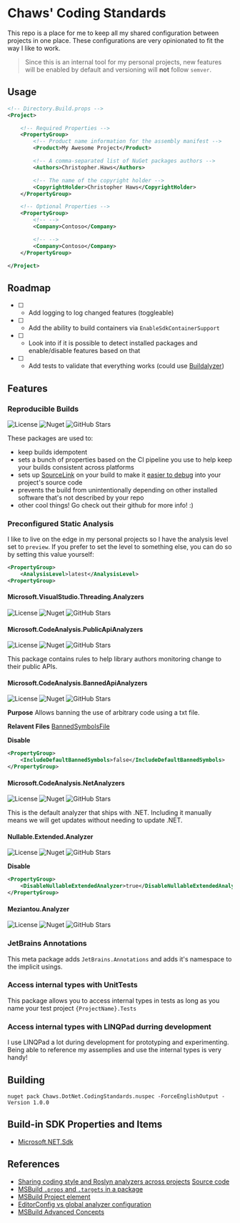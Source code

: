# Chaws' Coding Standards
This repo is a place for me to keep all my shared configuration between projects in one place. These configurations are very opinionated to fit the way I like to work.

> Since this is an internal tool for my personal projects, new features will be enabled by default and versioning will **not** follow `semver`.


## Usage
```xml
<!-- Directory.Build.props -->
<Project>

	<!-- Required Properties -->
	<PropertyGroup>
		<!-- Product name information for the assembly manifest -->
		<Product>My Awesome Project</Product>

		<!-- A comma-separated list of NuGet packages authors -->
		<Authors>Christopher.Haws</Authors>

		<!-- The name of the copyright holder -->
		<CopyrightHolder>Christopher Haws</CopyrightHolder>
	</PropertyGroup>

	<!-- Optional Properties -->
	<PropertyGroup>
		<!-- -->
		<Company>Contoso</Company>

		<!-- -->
		<Company>Contoso</Company>
	</PropertyGroup>

</Project>
```


## Roadmap
- [ ] - Add logging to log changed features (toggleable)
- [ ] - Add the ability to build containers via `EnableSdkContainerSupport`
- [ ] - Look into if it is possible to detect installed packages and enable/disable features based on that
- [ ] - Add tests to validate that everything works (could use [Buildalyzer](https://www.nuget.org/packages/Buildalyzer/))


## Features

### Reproducible Builds
![License](https://img.shields.io/github/license/dotnet/reproducible-builds)
![Nuget](https://img.shields.io/nuget/v/DotNet.ReproducibleBuilds.Isolated)
![GitHub Stars](https://img.shields.io/github/stars/dotnet/reproducible-builds?logo=github)

These packages are used to:
- keep builds idempotent
- sets a bunch of properties based on the CI pipeline you use to help keep your builds consistent across platforms
- sets up [SourceLink](https://github.com/dotnet/sourcelink) on your build to make it [easier to debug](https://devblogs.microsoft.com/dotnet/improving-debug-time-productivity-with-source-link/) into your project's source code
- prevents the build from unintentionally depending on other installed software that's not described by your repo
- other cool things! Go check out their github for more info! :)


### Preconfigured Static Analysis
I like to live on the edge in my personal projects so I have the analysis level set to `preview`. If you prefer to set the level to something else, you can do so by setting this value yourself:
```xml
<PropertyGroup>
	<AnalysisLevel>latest</AnalysisLevel>
<PropertyGroup>
```

#### Microsoft.VisualStudio.Threading.Analyzers
![License](https://img.shields.io/github/license/dotnet/roslyn-analyzers)
![Nuget](https://img.shields.io/nuget/v/Microsoft.VisualStudio.Threading.Analyzers)
![GitHub Stars](https://img.shields.io/github/stars/dotnet/roslyn-analyzers?logo=github)


#### Microsoft.CodeAnalysis.PublicApiAnalyzers
![License](https://img.shields.io/github/license/dotnet/roslyn-analyzers)
![Nuget](https://img.shields.io/nuget/v/Microsoft.CodeAnalysis.PublicApiAnalyzers)
![GitHub Stars](https://img.shields.io/github/stars/dotnet/roslyn-analyzers?logo=github)

This package contains rules to help library authors monitoring change to their public APIs.


#### Microsoft.CodeAnalysis.BannedApiAnalyzers
![License](https://img.shields.io/github/license/dotnet/roslyn-analyzers)
![Nuget](https://img.shields.io/nuget/v/Microsoft.CodeAnalysis.BannedApiAnalyzers)
![GitHub Stars](https://img.shields.io/github/stars/dotnet/roslyn-analyzers?logo=github)

**Purpose**
Allows banning the use of arbitrary code using a txt file.

**Relavent Files**
[BannedSymbolsFile](/src/files/BannedSymbols.txt)

**Disable**
```xml
<PropertyGroup>
	<IncludeDefaultBannedSymbols>false</IncludeDefaultBannedSymbols>
</PropertyGroup>
```

#### Microsoft.CodeAnalysis.NetAnalyzers
![License](https://img.shields.io/github/license/dotnet/roslyn-analyzers)
![Nuget](https://img.shields.io/nuget/v/Microsoft.CodeAnalysis.NetAnalyzers)
![GitHub Stars](https://img.shields.io/github/stars/dotnet/roslyn-analyzers?logo=github)

This is the default analyzer that ships with .NET. Including it manually means we will get updates without needing to update .NET.

#### Nullable.Extended.Analyzer
![License](https://img.shields.io/github/license/tom-englert/nullable.extended)
![Nuget](https://img.shields.io/nuget/v/Nullable.Extended.Analyzer)
![GitHub Stars](https://img.shields.io/github/stars/tom-englert/nullable.extended?logo=github)

**Disable**
```xml
<PropertyGroup>
	<DisableNullableExtendedAnalyzer>true</DisableNullableExtendedAnalyzer>
</PropertyGroup>
```

#### Meziantou.Analyzer
![License](https://img.shields.io/github/license/dotnet/roslyn-analyzers)
![Nuget](https://img.shields.io/nuget/v/Meziantou.Analyzer)
![GitHub Stars](https://img.shields.io/github/stars/meziantou/Meziantou.Analyzer?logo=github)


### JetBrains Annotations
This meta package adds `JetBrains.Annotations` and adds it's namespace to the implicit usings.


### Access internal types with UnitTests
This package allows you to access internal types in tests as long as you name your test project `{ProjectName}.Tests`


### Access internal types with LINQPad durring development
I use LINQPad a lot during development for prototyping and experimenting. Being able to reference my assemplies and use the internal types is very handy!

## Building
```shell
nuget pack Chaws.DotNet.CodingStandards.nuspec -ForceEnglishOutput -Version 1.0.0
```

## Build-in SDK Properties and Items
- [Microsoft.NET.Sdk](https://learn.microsoft.com/en-us/dotnet/core/project-sdk/msbuild-props#runtime-configuration-properties)

## References
- [Sharing coding style and Roslyn analyzers across projects](https://www.meziantou.net/sharing-coding-style-and-roslyn-analyzers-across-projects.htm) [Source code](https://github.com/meziantou/Meziantou.DotNet.CodingStandard)
- [MSBuild `.props` and `.targets` in a package](https://learn.microsoft.com/en-us/nuget/concepts/msbuild-props-and-targets)
- [MSBuild Project element](https://learn.microsoft.com/en-us/visualstudio/msbuild/project-element-msbuild?view=vs-2022)
- [EditorConfig vs global analyzer configuration](https://github.com/dotnet/roslyn/issues/47707)
- [MSBuild Advanced Concepts](https://learn.microsoft.com/en-us/visualstudio/msbuild/msbuild-advanced-concepts?view=vs-2022)
